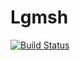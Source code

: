 # Lgmsh

[![Build Status](https://github.com/CodeLenz/Lgmsh.jl/actions/workflows/CI.yml/badge.svg?branch=main)](https://github.com/CodeLenz/Lgmsh.jl/actions/workflows/CI.yml?query=branch%3Amain)
